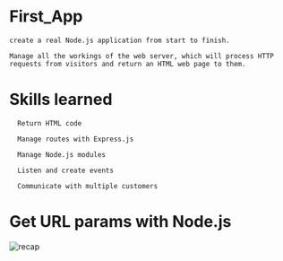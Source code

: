 # First_App

	create a real Node.js application from start to finish.
	
	Manage all the workings of the web server, which will process HTTP requests from visitors and return an HTML web page to them.


# Skills learned 

	  Return HTML code

	  Manage routes with Express.js

	  Manage Node.js modules

	  Listen and create events

	  Communicate with multiple customers
	  
# Get URL  params with Node.js

  ![recap](https://user-images.githubusercontent.com/47644158/76925973-74819f80-68db-11ea-86ab-83a3c0a2a512.png)
   
